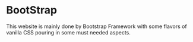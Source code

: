 # BootStrap
This website is mainly done by Bootstrap Framework with some flavors of vanilla CSS pouring in some must needed aspects. 
